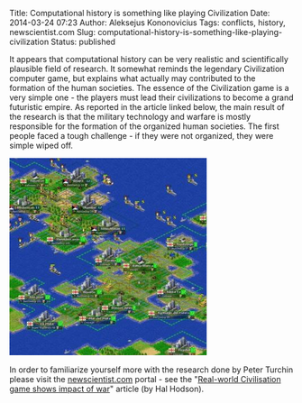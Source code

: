 Title: Computational history is something like playing Civilization
Date: 2014-03-24 07:23
Author: Aleksejus Kononovicius
Tags: conflicts, history, newscientist.com
Slug: computational-history-is-something-like-playing-civilization
Status: published

It appears that computational history can be very
realistic and scientifically plausible field of research. It somewhat
reminds the legendary Civilization computer game, but explains what
actually may contributed to the formation of the human societies. The
essence of the Civilization game is a very simple one - the players must
lead their civilizations to become a grand futuristic empire. As
reported in the article linked below, the main result of the research
is that the military technology and warfare is mostly responsible for
the formation of the organized human societies. The first people faced a
tough challenge - if they were not organized, they were simple wiped
off.

![freeciv](/uploads/2014/01/freeciv.jpg)

In order to familiarize yourself more with the research done by Peter
Turchin please visit the
[newscientist.com](http://www.newscientist.com/) portal - see the
"[Real-world Civilisation game shows impact of
war](http://www.newscientist.com/article/dn24262-realworld-civilisation-game-shows-impact-of-war.html)"
article (by Hal Hodson).


